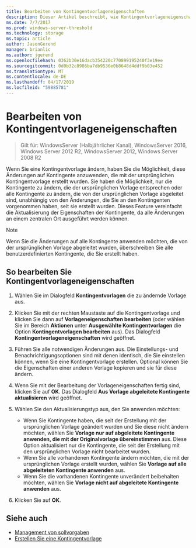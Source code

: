```yaml
---
title: Bearbeiten von Kontingentvorlageneigenschaften
description: Dieser Artikel beschreibt, wie Kontingentvorlageneigenschaften bearbeitet werden, um die Änderungen an Kontingenten zu erweitern, die mit der ursprünglichen Kontingentvorlage erstellt wurden
ms.date: 7/7/2017
ms.prod: windows-server-threshold
ms.technology: storage
ms.topic: article
author: JasonGerend
manager: brianlic
ms.author: jgerend
ms.openlocfilehash: 0362b30e16dacb354220c770899195240f3e19ee
ms.sourcegitcommit: 0d0b32c8986ba7db9536e0b8648d4ddf9b03e452
ms.translationtype: MT
ms.contentlocale: de-DE
ms.lasthandoff: 04/17/2019
ms.locfileid: "59885781"
---
```

# <a name="edit-quota-template-properties"></a>Bearbeiten von Kontingentvorlageneigenschaften

> Gilt für: WindowsServer (Halbjährlicher Kanal), WindowsServer 2016, Windows Server 2012 R2, WindowsServer 2012, Windows Server 2008 R2

Wenn Sie eine Kontingentvorlage ändern, haben Sie die Möglichkeit, diese Änderungen auf Kontingente anzuwenden, die mit der ursprünglichen Kontingentvorlage erstellt wurden. Sie haben die Möglichkeit, nur die Kontingente zu ändern, die der ursprünglichen Vorlage entsprechen oder alle Kontingente zu ändern, die von der ursprünglichen Vorlage abgeleitet sind, unabhängig von den Änderungen, die Sie an den Kontingenten vorgenommen haben, seit sie erstellt wurden. Dieses Feature vereinfacht die Aktualisierung der Eigenschaften der Kontingente, da alle Änderungen an einem zentralen Ort ausgeführt werden können.

> [!Note]
> Wenn Sie die Änderungen auf alle Kontingente anwenden möchten, die von der ursprünglichen Vorlage abgeleitet wurden, überschreiben Sie alle benutzerdefinierten Kontingente, die Sie erstellt haben.

## <a name="to-edit-quota-template-properties"></a>So bearbeiten Sie Kontingentvorlageneigenschaften

1.  Wählen Sie im Dialogfeld **Kontingentvorlagen** die zu ändernde Vorlage aus.

2.  Klicken Sie mit der rechten Maustaste auf die Kontingentvorlage und klicken Sie dann auf **Vorlageneigenschaften bearbeiten** (oder wählen Sie im Bereich **Aktionen** unter **Ausgewählte Kontingentvorlagen** die Option **Kontingentvorlagen bearbeiten** aus). Das Dialogfeld **Kontingentvorlageneigenschaften** wird geöffnet.

3.  Führen Sie alle notwendigen Änderungen aus. Die Einstellungs- und Benachrichtigungsoptionen sind mit denen identisch, die Sie einstellen können, wenn Sie eine Kontingentvorlage erstellen. Optional können Sie die Eigenschaften einer anderen Vorlage kopieren und sie für diese ändern.

4.  Wenn Sie mit der Bearbeitung der Vorlageneigenschaften fertig sind, klicken Sie auf **OK**. Das Dialogfeld **Aus Vorlage abgeleitete Kontingente aktualisieren** wird geöffnet.

5.  Wählen Sie den Aktualisierungstyp aus, den Sie anwenden möchten:

    -   Wenn Sie Kontingente haben, die seit der Erstellung mit der ursprünglichen Vorlage geändert wurden und Sie diese nicht ändern möchten, wählen Sie **Vorlage nur auf abgeleitete Kontingente anwenden, die mit der Originalvorlage übereinstimmen** aus. Diese Option aktualisiert nur die Kontingente, die seit der Erstellung mit den ursprünglichen Vorlage nicht bearbeitet wurden.
    -   Wenn Sie alle vorhandenen Kontingente ändern möchten, die mit der ursprünglichen Vorlage erstellt wurden, wählen Sie **Vorlage auf alle abgeleiteten Kontingente anwenden** aus.
    -   Wenn Sie die vorhandenen Kontingente unverändert beibehalten möchten, wählen Sie **Vorlage nicht auf abgeleitete Kontingente anwenden** aus.

6.  Klicken Sie auf **OK**.

## <a name="see-also"></a>Siehe auch

-   [Management von sollvorgaben](quota-management.md)
-   [Erstellen Sie eine Kontingentvorlage](create-quota-template.md)


